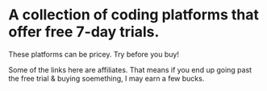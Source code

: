 

# A collection of coding platforms that offer free 7-day trials.

These platforms can be pricey. Try before you buy!


Some of the links here are affiliates. That means if you end up going past the free trial & buying soemething, I may earn a few bucks. 
